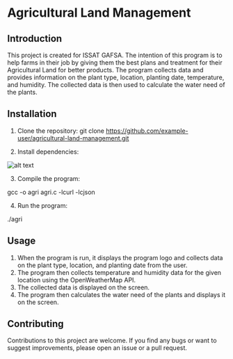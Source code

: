 # Agricultural Land Management

## Introduction
This project is created for ISSAT GAFSA. The intention of this program is to help farms in their job by giving them the best plans and treatment for their Agricultural Land for better products. The program collects data and provides information on the plant type, location, planting date, temperature, and humidity. The collected data is then used to calculate the water need of the plants.

## Installation
1. Clone the repository:
git clone https://github.com/example-user/agricultural-land-management.git

2. Install dependencies:

![alt text](https://raw.githubusercontent.com/magrogovich/c-project/main/ray-so-export%20(5).png)

3. Compile the program:

gcc -o agri agri.c -lcurl -lcjson

4. Run the program:

./agri


## Usage
1. When the program is run, it displays the program logo and collects data on the plant type, location, and planting date from the user.
2. The program then collects temperature and humidity data for the given location using the OpenWeatherMap API.
3. The collected data is displayed on the screen.
4. The program then calculates the water need of the plants and displays it on the screen.

## Contributing
Contributions to this project are welcome. If you find any bugs or want to suggest improvements, please open an issue or a pull request.

